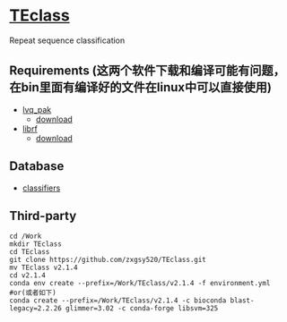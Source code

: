 # [TEclass](https://www.compgen.uni-muenster.de/tools/teclass/index.hbi?)
Repeat sequence classification

## Requirements (这两个软件下载和编译可能有问题，在bin里面有编译好的文件在linux中可以直接使用)
* [lvq_pak](http://www.cis.hut.fi/research/som-research/nnrc-programs.shtml)
  * [download](http://www.cis.hut.fi/research/lvq_pak/lvq_pak-3.1.tar)
* [librf](http://mtv.ece.ucsb.edu/benlee/librf.html)
  * [download](https://github.com/tearshark/librf/archive/refs/tags/2.9.10.tar.gz)

## Database
* [classifiers](https://www.compgen.uni-muenster.de/tools/teclass/download/classifiers.tar.gz)
  
Third-party
-----------
```
cd /Work
mkdir TEclass
cd TEclass
git clone https://github.com/zxgsy520/TEclass.git
mv TEclass v2.1.4
cd v2.1.4
conda env create --prefix=/Work/TEclass/v2.1.4 -f environment.yml
#or(或者如下)
conda create --prefix=/Work/TEclass/v2.1.4 -c bioconda blast-legacy=2.2.26 glimmer=3.02 -c conda-forge libsvm=325
```
